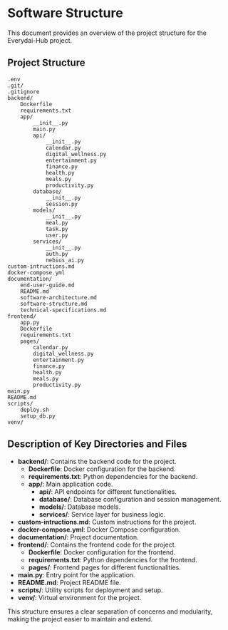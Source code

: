 # Software Structure

This document provides an overview of the project structure for the Everydai-Hub project.

## Project Structure

```
.env
.git/
.gitignore
backend/
    Dockerfile
    requirements.txt
    app/
        __init__.py
        main.py
        api/
            __init__.py
            calendar.py
            digital_wellness.py
            entertainment.py
            finance.py
            health.py
            meals.py
            productivity.py
        database/
            __init__.py
            session.py
        models/
            __init__.py
            meal.py
            task.py
            user.py
        services/
            __init__.py
            auth.py
            nebius_ai.py
custom-intructions.md
docker-compose.yml
documentation/
    end-user-guide.md
    README.md
    software-architecture.md
    software-structure.md
    technical-specifications.md
frontend/
    app.py
    Dockerfile
    requirements.txt
    pages/
        calendar.py
        digital_wellness.py
        entertainment.py
        finance.py
        health.py
        meals.py
        productivity.py
main.py
README.md
scripts/
    deploy.sh
    setup_db.py
venv/
```

## Description of Key Directories and Files

- **backend/**: Contains the backend code for the project.
  - **Dockerfile**: Docker configuration for the backend.
  - **requirements.txt**: Python dependencies for the backend.
  - **app/**: Main application code.
    - **api/**: API endpoints for different functionalities.
    - **database/**: Database configuration and session management.
    - **models/**: Database models.
    - **services/**: Service layer for business logic.
- **custom-intructions.md**: Custom instructions for the project.
- **docker-compose.yml**: Docker Compose configuration.
- **documentation/**: Project documentation.
- **frontend/**: Contains the frontend code for the project.
  - **Dockerfile**: Docker configuration for the frontend.
  - **requirements.txt**: Python dependencies for the frontend.
  - **pages/**: Frontend pages for different functionalities.
- **main.py**: Entry point for the application.
- **README.md**: Project README file.
- **scripts/**: Utility scripts for deployment and setup.
- **venv/**: Virtual environment for the project.

This structure ensures a clear separation of concerns and modularity, making the project easier to maintain and extend.
